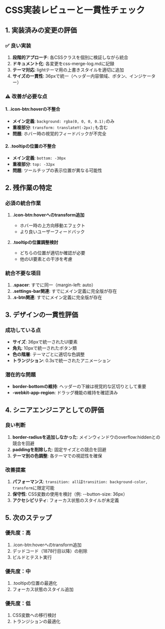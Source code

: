 # CSS実装レビューと一貫性チェック

## 1. 実装済みの変更の評価

### ✅ 良い実装
1. **段階的アプローチ**: 各CSSクラスを個別に検証しながら統合
2. **ドキュメント化**: 各変更をcss-merge-log.mdに記録
3. **テーマ対応**: lightテーマ用の上書きスタイルを適切に追加
4. **サイズの一貫性**: 36pxで統一（ヘッダー内容領域、ボタン、インジケーター）

### ⚠️ 改善が必要な点

#### 1. .icon-btn:hoverの不整合
- **メイン定義**: `background: rgba(0, 0, 0, 0.1);`のみ
- **重複部分**: `transform: translateY(-2px);`も含む
- **問題**: ホバー時の視覚的フィードバックが不完全

#### 2. .tooltipの位置の不整合
- **メイン定義**: `bottom: -30px`
- **重複部分**: `top: -32px`
- **問題**: ツールチップの表示位置が異なる可能性

## 2. 残作業の特定

### 必須の統合作業
1. **.icon-btn:hoverへのtransform追加**
   - ホバー時の上方向移動エフェクト
   - より良いユーザーフィードバック

2. **.tooltipの位置調整検討**
   - どちらの位置が適切か確認が必要
   - 他のUI要素との干渉を考慮

### 統合不要な項目
1. **.spacer**: すでに同一（margin-left: auto）
2. **.settings-bar関連**: すでにメイン定義に完全版が存在
3. **.s-btn関連**: すでにメイン定義に完全版が存在

## 3. デザインの一貫性評価

### 成功している点
- **サイズ**: 36pxで統一されたUI要素
- **角丸**: 10pxで統一されたボタン類
- **色の階層**: テーマごとに適切な色調整
- **トランジション**: 0.3sで統一されたアニメーション

### 潜在的な問題
- **border-bottomの維持**: ヘッダーの下線は視覚的な区切りとして重要
- **-webkit-app-region**: ドラッグ機能の維持を確認済み

## 4. シニアエンジニアとしての評価

### 良い判断
1. **border-radiusを追加しなかった**: メインウィンドウのoverflow:hiddenとの競合を回避
2. **paddingを削除した**: 固定サイズとの競合を回避
3. **テーマ別の色調整**: 各テーマでの視認性を確保

### 改善提案
1. **パフォーマンス**: `transition: all`は`transition: background-color, transform`に限定可能
2. **保守性**: CSS変数の使用を検討（例: --button-size: 36px）
3. **アクセシビリティ**: フォーカス状態のスタイルが未定義

## 5. 次のステップ

### 優先度：高
1. .icon-btn:hoverへのtransform追加
2. デッドコード（1878行目以降）の削除
3. ビルドとテスト実行

### 優先度：中
1. .tooltipの位置の最適化
2. フォーカス状態のスタイル追加

### 優先度：低
1. CSS変数への移行検討
2. トランジションの最適化